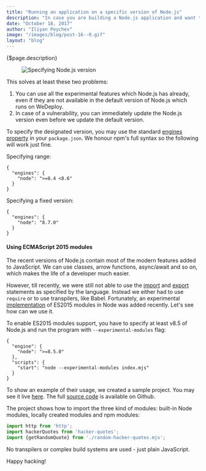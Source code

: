 ```yaml
---
title: "Running an application on a specific version of Node.js"
description: "In case you are building a Node.js application and want to host it on WeDeploy, we have good news for you - now you can specify a designated version of Node.js."
date: "October 18, 2017"
author: "Iliyan Peychev"
image: "/images/blog/post-16--0.gif"
layout: "blog"
---
```


<article>

{$page.description}

<figure>
  <img src="/images/blog/post-16--0.gif" alt="Specifying Node.js version">
</figure>

This solves at least these two problems:
1. You can use all the experimental features which Node.js has already, even if they are not available in the default version of Node.js which runs on WeDeploy.
2. In case of a vulnerability, you can immediately update the Node.js version even before we update the default version.

To specify the designated version, you may use the standard [engines property](https://docs.npmjs.com/files/package.json#engines) in your `package.json`. We honour npm's full syntax so the following will work just fine.

Specifying range:

```application/json
{
  "engines": {
    "node": ">=8.4 <8.6"
  }
}
```

Specifying a fixed version:

```application/json
{
  "engines": {
    "node": "8.7.0"
  }
}
```

#### Using ECMAScript 2015 modules
The recent versions of Node.js contain most of the modern features added to JavaScript. We can use classes, arrow functions, async/await and so on, which makes the life of a developer much easier.

However, till recently, we were still not able to use the [import](https://www.ecma-international.org/ecma-262/6.0/#sec-imports) and [export](https://www.ecma-international.org/ecma-262/6.0/#sec-exports) statements as specified by the language. Instead we either had to use `require` or to use transpilers, like Babel. Fortunately, an experimental [implementation](https://nodejs.org/api/esm.html) of ES2015 modules in Node was added recently. Let's see how can we use it.

To enable ES2015 modules support, you have to specify at least v8.5 of Node.js and run the program with `--experimental-modules` flag:

```application/json
{
  "engine": {
    "node": ">=8.5.0"
  },
  "scripts": {
    "start": "node --experimental-modules index.mjs"
  }
}
```

To show an example of their usage, we created a sample project. You may see it live [here](https://es2015modules.wedeploy.io/). The full [source code](https://github.com/wedeploy-examples/nodejs-example/tree/es2015-modules) is available on Github.

The project shows how to import the three kind of modules: built-in Node modules, locally created modules and npm modules:

```javascript
import http from 'http';
import hackerQuotes from 'hacker-quotes';
import {getRandomQuote} from './random-hacker-quotes.mjs';
```

No transpilers or complex build systems are used - just plain JavaScript.

Happy hacking!

</article>

